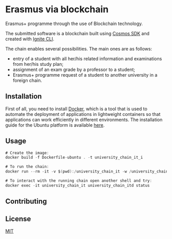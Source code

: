 # Erasmus via blockchain

Erasmus+ programme through the use of Blockchain technology.

The submitted software is a blockchain built using [Cosmos SDK](https://v1.cosmos.network/sdk) and created with [Ignite CLI](https://ignite.com/cli).

The chain enables several possibilities. The main ones are as follows:
- entry of a student with all her/his related information and examinations from her/his study plan;
- assignment of an exam grade by a professor to a student;
- Erasmus+ programme request of a student to another university in a foreign chain.


## Installation

First of all, you need to install [Docker](https://www.docker.com/), which is a tool that is used to automate the deployment of applications in lightweight containers so that applications can work efficiently in different environments. The installation guide for the Ubuntu platform is available [here](https://docs.docker.com/desktop/install/ubuntu/).

## Usage



```go
# Create the image:
docker build -f Dockerfile-ubuntu . -t university_chain_it_i

# To run the chain:
docker run --rm -it -v $(pwd):/university_chain_it -w /university_chain_it -p 1317:1317 -p 3000:3000 -p 4500:4500 -p 5000:5000 -p 26657:26657 --name university_chain_it university_chain_it_i ignite chain serve --reset-once

# To interact with the running chain open another shell and try: 
docker exec -it university_chain_it university_chain_itd status
```

## Contributing



## License

[MIT](https://choosealicense.com/licenses/mit/)